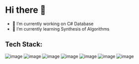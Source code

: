 # Hi there 👋
- 🔭 I’m currently working on C# Database
- 🌱 I’m currently learning Synthesis of Algorithms
<!-- 
- 👯 I’m looking to collaborate on ...
- 🤔 I’m looking for help with ...
- 💬 Ask me about ...
- 📫 How to reach me: ...
- ⚡ Fun fact: ...
-->
## Tech Stack:
![image](https://github.com/NumeLung/numelung/assets/120529438/14b2e8ba-8728-42c5-948f-8422e9b319a2)
![image](https://github.com/NumeLung/numelung/assets/120529438/55c899ab-6a48-464a-a29b-79641142486c)
![image](https://github.com/NumeLung/numelung/assets/120529438/0fdad49d-12c7-492c-8099-070168f7397b)
![image](https://github.com/NumeLung/numelung/assets/120529438/30aa3e99-0fb7-491c-b14e-10a9fa251460)
![image](https://github.com/NumeLung/numelung/assets/120529438/2b40037c-4e1c-4d9b-9b32-2521c28e2fdd)
![image](https://github.com/NumeLung/numelung/assets/120529438/8159405c-68bc-4226-afd7-bccff2db14d8)
![image](https://github.com/NumeLung/numelung/assets/120529438/21594bb5-3653-4950-9db9-9a2d7ee5176f)
